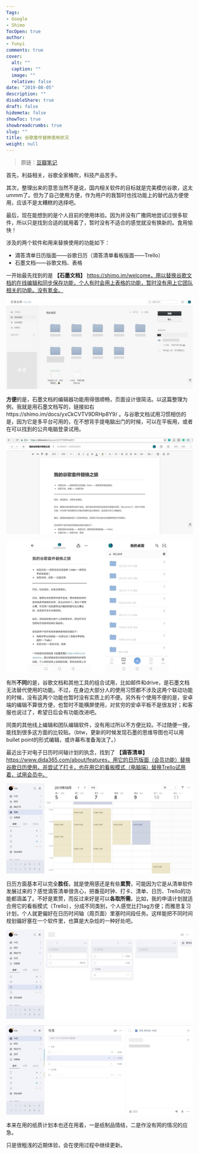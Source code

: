 ```yaml
---
Tags:
- Google
- Shimo
TocOpen: true
author:
- Yunyi
comments: true
cover:
  alt: ""
  caption: ""
  image: ""
  relative: false
date: "2019-08-05"
description: ""
disableShare: true
draft: false
hidemeta: false
showToc: true
showbreadcrumbs: true
slug: ""
title: 谷歌套件替换使用状况
weight: null
---
```


> 原链：[豆瓣笔记](https://www.douban.com/note/729041024/?_i=30202942oAFLwr)

首先，利益相关，谷歌全家桶吹，科技产品苦手。

其次，整理出来的意思当然不是说，国内相关软件的目标就是完美模仿谷歌，这太ummm了。但为了自己使用方便，作为用户的我暂时也找功能上的替代品方便使用，应该不是太糟糕的选择吧。

最后，现在能想到的是个人目前的使用体验。因为并没有广撒网地尝试过很多软件，所以只是找到合适的就用着了，暂时没有不适合的感觉就没有换新的。食用愉快！

涉及的两个软件和用来替换使用的功能如下：
- 滴答清单日历版面——谷歌日历（滴答清单看板版面——Trello）
- 石墨文档——谷歌文档、表格

一开始最先找到的是 **【石墨文档】** https://shimo.im/welcome，用以替换谷歌文档的在线编辑和同步保存功能，个人有时会用上表格的功能，暂时没有用上它团队相关的功能。没有氪金。

![shimo folder](/img/google-2019/shimo-folder.jpg "石墨网页版桌面")


**方便**的是，石墨文档的编辑器功能用得很顺畅，页面设计很简洁。以这篇整理为例，我就是用石墨文档写的，链接如右https://shimo.im/docs/yxCkCVTV9DRHp8Y9/ 。与谷歌文档试用习惯相仿的是，因为它是多平台可用的，在不想背手提电脑出门的时候，可以在平板用，或者在可以找到的公共电脑登录试用。

![shimo document](/img/google-2019/shimo-doc.jpg "石墨网页版桌面")

![shimo phone](/img/google-2019/shimo-phone.jpg "石墨网页版桌面")

有所**不同**的是，谷歌文档和其他工具的组合试用，比如邮件和drive，是石墨文档无法替代使用的功能。不过，在身边大部分人的使用习惯都不涉及这两个联动功能的时候，没有这两个功能也暂时没有实质上的不便。另外有个使用不便的是，安卓端的编辑不算很方便，也暂时不能横屏使用，对贫穷的安卓平板不是很友好；和客服也说过了，希望日后会有功能改进吧。

同类的其他线上编辑和团队编辑软件，没有用过所以不方便比较。不过随便一搜，能找到很多这方面的比较贴。（btw，更新的时候发现石墨的思维导图也可以用bullet point的形式编辑，或许幕布准备淘汰了。）

最近出于对电子日历时间轴计划的执念，找到了 **【滴答清单】** https://www.dida365.com/about/features，用它的日历版面（会员功能）替换谷歌日历使用，并尝试了打卡，也在用它的看板模式（电脑端）替换Trello试用着，试用会员中。

![dida calendar](/img/google-2019/dida-cal.jpg "滴答清单网页版日历版面")

日历方面基本可以完全**胜任**，就是使用感还是有些**累赘**，可能因为它是从清单软件发展过来的？感觉滴答清单很贪心，把番茄时钟、打卡、清单、日历、Trello的功能都涵盖了。不好是累赘，而反过来好是可以**各取所需**。比如，我的申请计划就适合用它的看板模式（Trello），分成不同类别，个人感觉比打tag方便；而雅思复习计划，个人就更偏好在日历时间轴（周页面）里塞时间段任务。这样能把不同时间规划偏好塞在一个软件里，也算是大杂烩的一种好处吧。

![dida kanban](/img/google-2019/dida-kanban.jpg "滴答清单网页版日历版面")

![dida todo](/img/google-2019/dida-todo.jpg "滴答清单网页版日历版面")

本来在用的纸质计划本也还在用着，一是纸制品情结，二是作没有网的情况的应急。

只是很粗浅的近期体验，会在使用过程中继续更新。